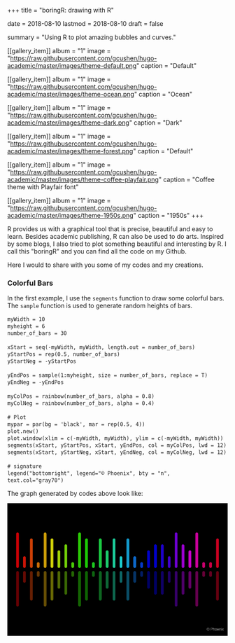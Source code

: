 +++
title = "boringR: drawing with R"

date = 2018-08-10
lastmod = 2018-08-10
draft = false

summary = "Using R to plot amazing bubbles and curves."

[[gallery_item]]
album = "1"
image = "https://raw.githubusercontent.com/gcushen/hugo-academic/master/images/theme-default.png"
caption = "Default"

[[gallery_item]]
album = "1"
image = "https://raw.githubusercontent.com/gcushen/hugo-academic/master/images/theme-ocean.png"
caption = "Ocean"

[[gallery_item]]
album = "1"
image = "https://raw.githubusercontent.com/gcushen/hugo-academic/master/images/theme-dark.png"
caption = "Dark"

[[gallery_item]]
album = "1"
image = "https://raw.githubusercontent.com/gcushen/hugo-academic/master/images/theme-forest.png"
caption = "Default"

[[gallery_item]]
album = "1"
image = "https://raw.githubusercontent.com/gcushen/hugo-academic/master/images/theme-coffee-playfair.png"
caption = "Coffee theme with Playfair font"

[[gallery_item]]
album = "1"
image = "https://raw.githubusercontent.com/gcushen/hugo-academic/master/images/theme-1950s.png"
caption = "1950s"
+++

R provides us with a graphical tool that is precise, beautiful and easy to learn. Besides academic publishing, R can also be used to do arts. Inspired by some blogs, I also tried to plot something beautiful and interesting by R. I call this "boringR" and you can find all the code on my Github.

Here I would to share with you some of my codes and my creations.

### Colorful Bars
In the first example, I use the `segments` function to draw some colorful bars. The `sample` function is used to generate random heights of bars.

```{r}
myWidth = 10
myheight = 6
number_of_bars = 30

xStart = seq(-myWidth, myWidth, length.out = number_of_bars)
yStartPos = rep(0.5, number_of_bars)
yStartNeg = -yStartPos

yEndPos = sample(1:myheight, size = number_of_bars, replace = T)
yEndNeg = -yEndPos

myColPos = rainbow(number_of_bars, alpha = 0.8)
myColNeg = rainbow(number_of_bars, alpha = 0.4)

# Plot
mypar = par(bg = 'black', mar = rep(0.5, 4))
plot.new()
plot.window(xlim = c(-myWidth, myWidth), ylim = c(-myWidth, myWidth))
segments(xStart, yStartPos, xStart, yEndPos, col = myColPos, lwd = 12)
segments(xStart, yStartNeg, xStart, yEndNeg, col = myColNeg, lwd = 12)

# signature
legend("bottomright", legend="© Phoenix", bty = "n", text.col="gray70")
```

The graph generated by codes above look like:

![colorfulBars](static/img/colorfulBars.png)



